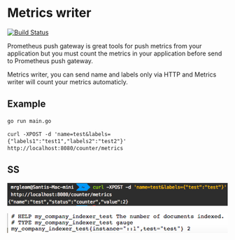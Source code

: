 # Metrics writer

[![Build Status](https://travis-ci.org/mrgleam/metrics_writer.svg?branch=master)](https://travis-ci.org/mrgleam/metrics_writer)

 Prometheus push gateway is great tools for push metrics from your application but you must count the metrics in your application before send to Prometheus push gateway.

 Metrics writer, you can send name and labels only via HTTP and Metrics writer will count your metrics automaticly.
## Example
```
go run main.go
```

```
curl -XPOST -d 'name=test&labels={"labels1":"test1","labels2":"test2"}' http://localhost:8080/counter/metrics
```

## SS

![ss1](https://raw.githubusercontent.com/mrgleam/metrics_writer/master/example/screenshot/Screen%20Shot%202561-04-23%20at%2021.30.53.png)

![ss2](https://raw.githubusercontent.com/mrgleam/metrics_writer/master/example/screenshot/Screen%20Shot%202561-04-23%20at%2021.30.39.png)
